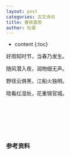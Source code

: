 ```yaml
---
layout: post
categories: 古文诗词
title: 春夜喜雨
author: 杜甫
---
```

* content
{:toc}


好雨知时节，当春乃发生。

随风潜入夜，润物细无声。

野径云俱黑，江船火独明。

晓看红湿处，花重锦官城。

<br/><br/><br/><br/><br/>
### 参考资料
